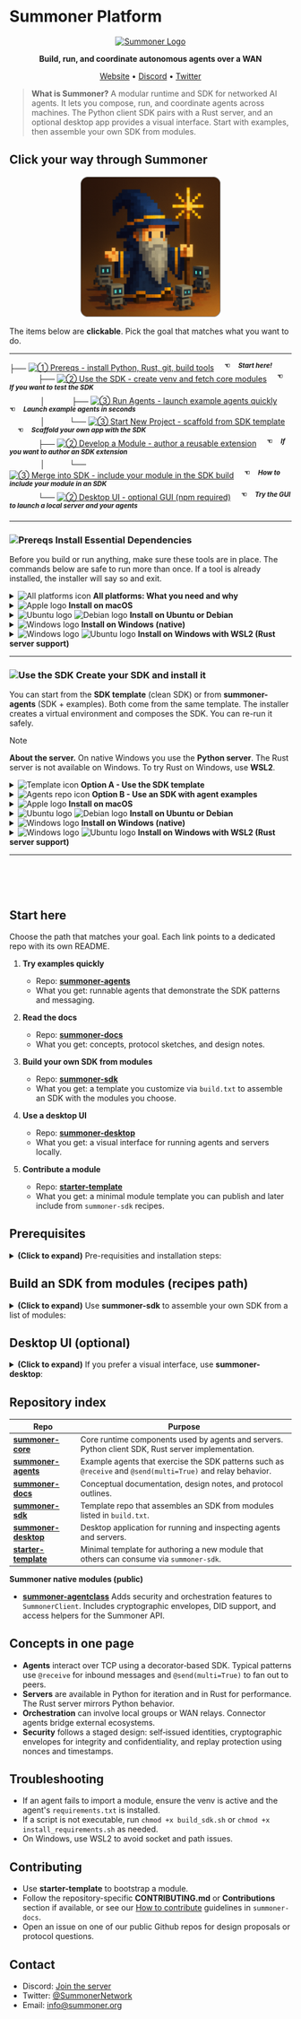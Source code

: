 # Summoner Platform

<p align="center">
  <a href="https://summoner.org">
    <img src="https://summoner.org/static/images/summoner-logo.png" alt="Summoner Logo" width="160"/>
  </a>
</p>

<p align="center">
  <strong>Build, run, and coordinate autonomous agents over a WAN</strong>
</p>

<p align="center">
  <a href="https://summoner.org">Website</a> •
  <a href="https://discord.gg/9HMeXnMycE">Discord</a> •
  <a href="https://twitter.com/SummonerNetwork">Twitter</a>
</p>

> **What is Summoner?**
> A modular runtime and SDK for networked AI agents. It lets you compose, run, and coordinate agents across machines. The Python client SDK pairs with a Rust server, and an optional desktop app provides a visual interface. Start with examples, then assemble your own SDK from modules.


## Click your way through Summoner

<p align="center">
  <a href="https://summoner.org">
    <!-- <img src="../img/summoner_intro_rounded.png" alt="Summoner Logo" width="250"/> -->
    <img src="https://github.com/Summoner-Network/.github/blob/main/img/summoner_intro_rounded.png" alt="Summoner Logo" width="250"/>
  </a>
</p>

The items below are **clickable**. Pick the goal that matches what you want to do.

<hr>
<div>
├── <a href="#install-essential-dependencies" title="Start here - install required tools"><img alt="① Prereqs - install Python, Rust, git, build tools" src="https://img.shields.io/badge/①-Prereqs-6f42c1"></a> <sup><b>&emsp; ☜ &emsp;<em>Start here!</em></b></sup><br>
&nbsp;&nbsp;&nbsp;&nbsp;&nbsp;&nbsp;&nbsp;&nbsp;&nbsp;&nbsp;&nbsp;&nbsp;&nbsp;├── <a href="#i-want-to-start-my-own-project-with-the-sdk" title="Use the SDK: create a venv and fetch core modules"><img alt="② Use the SDK - create venv and fetch core modules" src="https://img.shields.io/badge/②-Use%20the%20SDK-0b5ed7"></a> <sup><b>&emsp; ☜ &emsp;<em>If you want to test the SDK</em></b></sup><br>
&nbsp;&nbsp;&nbsp;&nbsp;&nbsp;&nbsp;&nbsp;&nbsp;&nbsp;&nbsp;&nbsp;&nbsp;&nbsp;&nbsp;│&nbsp;&nbsp;&nbsp;&nbsp;&nbsp;&nbsp;&nbsp;&nbsp;&nbsp;&nbsp;&nbsp; ├── <a href="#i-want-to-directly-test-the-agent-examples-with-the-sdk" title="Run example agents quickly"><img alt="③ Run Agents - launch example agents quickly" src="https://img.shields.io/badge/③-Run%20Agents-4f9bff"></a> <sup><b>&emsp; ☜ &emsp;<em>Launch example agents in seconds</em></b></sup><br>
&nbsp;&nbsp;&nbsp;&nbsp;&nbsp;&nbsp;&nbsp;&nbsp;&nbsp;&nbsp;&nbsp;&nbsp;&nbsp;&nbsp;│&nbsp;&nbsp;&nbsp;&nbsp;&nbsp;&nbsp;&nbsp;&nbsp;&nbsp;&nbsp;&nbsp;└── <a href="#start-a-new-project-fresh" title="Scaffold a new project from the SDK template"><img alt="③ Start New Project - scaffold from SDK template" src="https://img.shields.io/badge/③-Start%20New%20Project-4f9bff"></a> <sup><b>&emsp; ☜ &emsp;<em>Scaffold your own app with the SDK</em></b></sup><br>
&nbsp;&nbsp;&nbsp;&nbsp;&nbsp;&nbsp;&nbsp;&nbsp;&nbsp;&nbsp;&nbsp;&nbsp;&nbsp;├── <a href="#i-want-to-develop-a-module" title="Author a reusable SDK module"><img alt="② Develop a Module - author a reusable extension" src="https://img.shields.io/badge/②-Develop%20a%20Module-008f99"></a> <sup><b>&emsp;  ☜ &emsp;<em>If you want to author an SDK extension</em></b></sup><br>
&nbsp;&nbsp;&nbsp;&nbsp;&nbsp;&nbsp;&nbsp;&nbsp;&nbsp;&nbsp;&nbsp;&nbsp;&nbsp;&nbsp;│&nbsp;&nbsp;&nbsp;&nbsp;&nbsp;&nbsp;&nbsp;&nbsp;&nbsp;&nbsp;&nbsp;└── <a href="#merge-module-into-sdk" title="Include your module in an SDK recipe"><img alt="③ Merge into SDK - include your module in the SDK build" src="https://img.shields.io/badge/③-Merge%20into%20SDK-00bcd4"></a> <sup><b>&emsp; ☜ &emsp;<em>How to include your module in an SDK</em></b></sup><br>
&nbsp;&nbsp;&nbsp;&nbsp;&nbsp;&nbsp;&nbsp;&nbsp;&nbsp;&nbsp;&nbsp;&nbsp;&nbsp;└── <a href="#desktop-ui-optional" title="Optional: desktop GUI (requires npm)"><img alt="② Desktop UI - optional GUI (npm required)" src="https://img.shields.io/badge/②-Desktop%20UI-ff69b4"></a> <sup><b>&emsp;  ☜ &emsp;<em>Try the GUI to launch a local server and your agents</em></b></sup>
</div>

---

### <img alt="Prereqs" src="https://img.shields.io/badge/Prereqs-6f42c1"> Install Essential Dependencies

Before you build or run anything, make sure these tools are in place.
The commands below are safe to run more than once. If a tool is already installed, the installer will say so and exit.


<details>
<summary><img alt="All platforms icon" width="16" src="https://cdn.simpleicons.org/gnometerminal/6f42c1">
 <b>All platforms: What you need and why</b></summary>
<br>

* **Python 3.9 or newer**. Runs SDK tools and agents.
* **Git**. Clones the repositories.
* **Rust toolchain**. Needed only for the high-performance server on macOS, Linux, or WSL2. Not used on native Windows.
* **Node.js 18+ with npm**. Needed only if you plan to use the Desktop UI.

Use the platform sections below to check versions and install missing items.

</details>


<details>
<summary><img alt="Apple logo" width="16" src="https://cdn.simpleicons.org/apple/6f42c1"> <b>Install on macOS</b></summary>
<br>

**First, check what is already installed.**
Running these checks does not change your system.

```bash
python3 --version || echo "Python not found"
git --version || echo "Git not found"
rustc --version && cargo --version || echo "Rust toolchain not found"
node --version && npm --version || echo "Node not found (Desktop UI only)"
```

**Next, install missing tools.**
These commands install Python, Git, rustup, and Node. The `-y` on rustup accepts defaults.

```bash
brew install python git
brew install rustup
rustup-init -y
brew install node   # only if you want the Desktop UI
```

**Finally, verify the installation.**
If a command prints a version, you are good to go.

```bash
python3 --version
git --version
rustc --version && cargo --version
node --version && npm --version   # only if you installed Node
```

**If you run this again later**
Homebrew is safe to re-run. It will report already installed packages.
Use `rustup update` to upgrade Rust when you need it.
</details>
<a id="ubuntu-debian-prereqs"></a>
<details>
<summary><img alt="Ubuntu logo" width="16" src="https://cdn.simpleicons.org/ubuntu/6f42c1">
<img alt="Debian logo" width="16" src="https://cdn.simpleicons.org/debian/6f42c1">
<b>Install on Ubuntu or Debian</b></summary>
<br>

**First, check what is already installed.**
These checks are safe to run any time.

```bash
python3 --version || echo "Python not found"
git --version || echo "Git not found"
rustc --version && cargo --version || echo "Rust toolchain not found"
node --version && npm --version || echo "Node not found (Desktop UI only)"
```

**Next, install missing tools.**
This installs Python, venv, pip, Git, and build tools. It also installs Rust with rustup. Node is optional.

```bash
sudo apt update
sudo apt install -y python3 python3-venv python3-pip git build-essential pkg-config libssl-dev
curl --proto '=https' --tlsv1.2 -sSf https://sh.rustup.rs | sh -s -- -y
sudo apt install -y nodejs npm   # only if you want the Desktop UI
```

**Finally, verify the installation.**

```bash
python3 --version
git --version
rustc --version && cargo --version
node --version && npm --version   # only if you installed Node
```

**If you run this again later**
`apt install` is safe to re-run. It will confirm what is already installed.
Use `rustup update` to upgrade Rust when you need it.

</details>


<details>
<summary>
<img alt="Windows logo" width="16" src="https://img.icons8.com/?size=100&id=JSovFPeJN9IG&format=png&color=6f42c1">
 <b>Install on Windows (native)</b></summary>
<br>

On native Windows the stack uses the Python server. The Rust server is not used here.
You can still install Node if you want the Desktop UI.

**First, check what is already installed.**
Run these in PowerShell.

```powershell
python --version   # or: py -3 --version
git --version
node --version; npm --version   # only if you want the Desktop UI
```

**Next, install missing tools.**
Download and install from these pages. During Python setup, select “Add python.exe to PATH.”

* Python: [https://www.python.org/downloads/windows/](https://www.python.org/downloads/windows/)
* Git for Windows: [https://git-scm.com/download/win](https://git-scm.com/download/win)
* Node.js (optional): [https://nodejs.org/](https://nodejs.org/)

**Finally, verify the installation.**
Run the same checks again in PowerShell. If a command prints a version, you are done.

**If you run this again later**
Installers usually detect existing versions and do not replace them without asking.

</details>


<details><summary>
<img alt="Windows logo" width="16" src="https://img.icons8.com/?size=100&id=JSovFPeJN9IG&format=png&color=6f42c1">
<img alt="Ubuntu logo" width="16" src="https://cdn.simpleicons.org/ubuntu/6f42c1">
 <b>Install on Windows with WSL2 (Rust server support)</b></summary>
<br>

If you want the Rust server on Windows, use WSL2 with Ubuntu.

**First, enable WSL2 and install Ubuntu.**
Run this in PowerShell.

```powershell
wsl --install -d Ubuntu
```

**Next, open the Ubuntu terminal.**
Follow the [**Ubuntu or Debian**](#ubuntu-debian-prereqs) section above inside WSL. Install Python, Git, Rust, and Node if you want the Desktop UI.

**Finally, verify the installation.**
Use the version checks from the Ubuntu section.
Localhost usually works across Windows and WSL. If needed, run `hostname -I` in Ubuntu and bind to that address.

**If you run this again later**
Use the same checks and installers inside WSL.
Use `rustup update` in WSL when you want to upgrade Rust.

</details>





---




### <img alt="Use the SDK" src="https://img.shields.io/badge/Use%20the%20SDK-0b5ed7"> Create your SDK and install it

You can start from the **SDK template** (clean SDK) or from **summoner-agents** (SDK + examples). Both come from the same template. The installer creates a virtual environment and composes the SDK. You can re-run it safely.

> [!NOTE]
> **About the server.** On native Windows you use the **Python server**. The Rust server is not available on Windows. To try Rust on Windows, use **WSL2**.


<details>
<summary><img alt="Template icon" width="16" src="https://cdn.simpleicons.org/github/0b5ed7"> <b>Option A - Use the SDK template</b></summary>
<br>

**Create your own SDK repo from the template.** Click **Use this template → Create a new repository** on the [**SDK template**](https://github.com/Summoner-Network/summoner-sdk#getting-started), then clone it and enter the folder.

```bash
git clone https://github.com/<your-account>/<your-sdk-repo>.git
cd <your-sdk-repo>
```

**Choose features in `build.txt`.** List the modules you want your SDK to include. This step is optional and you can keep the default `build.txt` as-is. For custom builds, see the [**`build.txt` format**](https://github.com/Summoner-Network/summoner-sdk#buildtxt--test_buildtxt-format) in the template README.

**Use the installation procedure for your platform.** See the sections below for platform-specific commands.

</details>


<details>
<summary><img alt="Agents repo icon" width="16" src="https://cdn.simpleicons.org/github/0b5ed7"> <b>Option B - Use an SDK with agent examples</b></summary>
<br>

**Download the SDK with agent examples.** Clone the [`summoner-agents`](https://github.com/Summoner-Network/summoner-agents) repository and enter the folder.

```bash
git clone https://github.com/Summoner-Network/summoner-agents.git
cd summoner-agents
```

**Use the installation procedure for your platform.** See the sections below for platform-specific commands.

</details>


<details>
<summary><img alt="Apple logo" width="16" src="https://cdn.simpleicons.org/apple/0b5ed7"> <b>Install on macOS</b></summary>
<br>

**Run the installer.** Choose **either** approach, both perform the same setup.

* **Either** run in the current shell so `venv/` auto-activates:

  ```bash
  # From your project root (template or summoner-agents)
  source build_sdk.sh setup
  ```

* **Or** run as a separate process, then activate manually:

  ```bash
  bash build_sdk.sh setup
  source venv/bin/activate
  ```

**Verify the installation.** Confirm that Python sees the SDK and view the interpreter path.

```bash
python3 -c "import summoner, sys; print('summoner OK', sys.executable)"
```

**Reset when needed.** Return to a clean state, then re-run setup.

```bash
bash build_sdk.sh reset
```

Read more: [POSIX install notes](https://github.com/Summoner-Network/summoner-docs/blob/main/guide_sdk/getting_started/installation.md)

</details>


<details>
<summary><img alt="Ubuntu logo" width="16" src="https://cdn.simpleicons.org/ubuntu/0b5ed7"> <img alt="Debian logo" width="16" src="https://cdn.simpleicons.org/debian/0b5ed7"> <b>Install on Ubuntu or Debian</b></summary>
<br>

**Run the installer.** Choose **either** approach, both perform the same setup.

* **Either** run in the current shell so `venv/` auto-activates:

  ```bash
  # From your project root (template or summoner-agents)
  source build_sdk.sh setup
  ```

* **Or** run as a separate process, then activate manually:

  ```bash
  bash build_sdk.sh setup
  source venv/bin/activate
  ```

**Verify the installation.** Confirm that Python sees the SDK and view the interpreter path.

```bash
python3 -c "import summoner, sys; print('summoner OK', sys.executable)"
```

**Reset when needed.** Return to a clean state, then re-run setup.

```bash
bash build_sdk.sh reset
```

Read more: [POSIX install notes](https://github.com/Summoner-Network/summoner-docs/blob/main/guide_sdk/getting_started/installation.md)

</details>


<details>
<summary>
<img alt="Windows logo" width="16" src="https://img.icons8.com/?size=100&id=JSovFPeJN9IG&format=png&color=0b5ed7">
 <b>Install on Windows (native)</b></summary>
<br>

**Open a PowerShell terminal.** You can use Windows Terminal, PowerShell 7+, or VS Code’s integrated terminal (PowerShell profile).

**Allow scripts for this session only.** This temporarily lets you run the installer. Close the terminal after use to revert.

```powershell
Set-ExecutionPolicy -Scope Process -ExecutionPolicy Bypass
```

**Run the installer.** This composes your SDK, creates `venv\`, and installs dependencies from `build.txt`.

```powershell
.\build_sdk_on_windows.ps1 setup
```

**Activate the environment.** Your prompt should show `(venv)`.

```powershell
.\venv\Scripts\Activate.ps1
```

**Verify the installation.** Confirm that Python sees the SDK and view the interpreter path.

```powershell
python -c "import summoner, sys; print('summoner OK', sys.executable)"
```

**Reset when needed.** Return to a clean state, then re-run setup.

```powershell
.\build_sdk_on_windows.ps1 reset
```

Read more: [Windows install notes](https://github.com/Summoner-Network/summoner-docs/blob/main/guide_sdk/getting_started/windows_install.md) • [SDK template](https://github.com/Summoner-Network/summoner-sdk) • [`build.txt` format](https://github.com/Summoner-Network/summoner-sdk#buildtxt--test_buildtxt-format)

</details>


<details>
<summary>
<img alt="Windows logo" width="16" src="https://img.icons8.com/?size=100&id=JSovFPeJN9IG&format=png&color=0b5ed7">
<img alt="Ubuntu logo" width="16" src="https://cdn.simpleicons.org/ubuntu/0b5ed7">
 <b>Install on Windows with WSL2 (Rust server support)</b></summary>
<br>

**Enable WSL2 and install Ubuntu.**

```powershell
wsl --install -d Ubuntu
```

**Open the Ubuntu terminal.** Go to your SDK project folder.

**Run the installer.** Choose **either** approach.

* **Either** run in the current shell so `venv/` auto-activates:

  ```bash
  source build_sdk.sh setup
  ```

* **Or** run as a separate process, then activate manually:

  ```bash
  bash build_sdk.sh setup
  source venv/bin/activate
  ```

**Verify the installation.** Confirm that Python sees the SDK and view the interpreter path.

```bash
python3 -c "import summoner, sys; print('summoner OK', sys.executable)"
```

**Networking tip.** `localhost` usually works across Windows and WSL2. If it does not, you can use the WSL IP:

```bash
hostname -I
```

Read more: [POSIX install notes](https://github.com/Summoner-Network/summoner-docs/blob/main/guide_sdk/getting_started/installation.md)

</details>

---



<br>
<br>
<br>









## Start here



Choose the path that matches your goal. Each link points to a dedicated repo with its own README.

1. **Try examples quickly**

   * Repo: **[summoner-agents](https://github.com/Summoner-Network/summoner-agents)**
   * What you get: runnable agents that demonstrate the SDK patterns and messaging.

2. **Read the docs**

   * Repo: **[summoner-docs](https://github.com/Summoner-Network/summoner-docs)**
   * What you get: concepts, protocol sketches, and design notes.

3. **Build your own SDK from modules**

   * Repo: **[summoner-sdk](https://github.com/Summoner-Network/summoner-sdk)**
   * What you get: a template you customize via `build.txt` to assemble an SDK with the modules you choose.

4. **Use a desktop UI**

   * Repo: **[summoner-desktop](https://github.com/Summoner-Network/summoner-desktop)**
   * What you get: a visual interface for running agents and servers locally.

5. **Contribute a module**

   * Repo: **[starter-template](https://github.com/Summoner-Network/starter-template)**
   * What you get: a minimal module template you can publish and later include from `summoner-sdk` recipes.


## Prerequisites

<details>
<summary>
<b>(Click to expand)</b> Pre-requisities and installation steps:
</summary>
<br>

**Prereqs**

* Python 3.9 or newer
* `git`
* macOS or Linux. Windows users can use WSL2 or git bash via VS code.

**Steps**

```bash
# 1) Get examples
git clone https://github.com/Summoner-Network/summoner-agents
cd summoner-agents

# 2) Set up the SDK and venv
source build_sdk.sh setup

# 3) Activate the venv
source venv/bin/activate

# 4) Install agent requirements
# If you want a single agent's deps:
pip install -r agents/agent_EchoAgent_0/requirements.txt
# Or install all agents' deps via the provided script if present:
bash install_requirements.sh

# 5) Run an agent
python agents/agent_EchoAgent_0/agent.py
```

If you opened a new terminal later, activate the venv again:

```bash
source venv/bin/activate
```

> 📝 **Note:** 
> Some agents have their own extra instructions in their README. Follow those when present.

</details>

## Build an SDK from modules (recipes path)

<details>
<summary>
<b>(Click to expand)</b> Use <b>summoner-sdk</b> to assemble your own SDK from a list of modules:
</summary>
<br>



```bash
# 1) Get the template
git clone https://github.com/Summoner-Network/summoner-sdk
cd summoner-sdk

# 2) Edit the recipe in build.txt
# Add one module name per line. Example:
#   summoner-agentclass
#   my-org/my-private-module@v0.2.1

# 3) Build and set up
source build_sdk.sh setup

# 4) Activate the venv
source venv/bin/activate

# 5) Start a sample server or client if provided by your module set
python user_space/myserver.py  # example entry point
```

**Developer branch options**
If you need the `dev` branch of `summoner-core` during setup, the script supports:

```bash
source build_sdk.sh dev_setup   # install using dev branch
source build_sdk.sh dev_reset   # reset then set up from dev branch
```

</details>

## Desktop UI (optional)

<details>
<summary>
<b>(Click to expand)</b> If you prefer a visual interface, use <b>summoner-desktop</b>:
</summary>
<br>

```bash
git clone https://github.com/Summoner-Network/summoner-desktop
cd summoner-desktop
# See repo README for Node.js requirements and run commands
```

</details>

## Repository index

| Repo                                                                         | Purpose                                                                                                      |
| ---------------------------------------------------------------------------- | ------------------------------------------------------------------------------------------------------------ |
| **[summoner-core](https://github.com/Summoner-Network/summoner-core)**       | Core runtime components used by agents and servers. Python client SDK, Rust server implementation.           |
| **[summoner-agents](https://github.com/Summoner-Network/summoner-agents)**   | Example agents that exercise the SDK patterns such as `@receive` and `@send(multi=True)` and relay behavior. |
| **[summoner-docs](https://github.com/Summoner-Network/summoner-docs)**       | Conceptual documentation, design notes, and protocol outlines.                                               |
| **[summoner-sdk](https://github.com/Summoner-Network/summoner-sdk)**         | Template repo that assembles an SDK from modules listed in `build.txt`.                                      |
| **[summoner-desktop](https://github.com/Summoner-Network/summoner-desktop)** | Desktop application for running and inspecting agents and servers.                                           |
| **[starter-template](https://github.com/Summoner-Network/starter-template)** | Minimal template for authoring a new module that others can consume via `summoner-sdk`.                      |

**Summoner native modules (public)**

* **[summoner-agentclass](https://github.com/Summoner-Network/summoner-agentclass)**
  Adds security and orchestration features to `SummonerClient`. Includes cryptographic envelopes, DID support, and access helpers for the Summoner API.


## Concepts in one page

* **Agents** interact over TCP using a decorator‑based SDK. Typical patterns use `@receive` for inbound messages and `@send(multi=True)` to fan out to peers.
* **Servers** are available in Python for iteration and in Rust for performance. The Rust server mirrors Python behavior.
* **Orchestration** can involve local groups or WAN relays. Connector agents bridge external ecosystems.
* **Security** follows a staged design: self‑issued identities, cryptographic envelopes for integrity and confidentiality, and replay protection using nonces and timestamps.


## Troubleshooting

* If an agent fails to import a module, ensure the venv is active and the agent's `requirements.txt` is installed.
* If a script is not executable, run `chmod +x build_sdk.sh` or `chmod +x install_requirements.sh` as needed.
* On Windows, use WSL2 to avoid socket and path issues.


## Contributing

* Use **starter-template** to bootstrap a module.
* Follow the repository-specific **CONTRIBUTING.md** or **Contributions** section if available, or see our [How to contribute](https://github.com/Summoner-Network/summoner-docs/blob/main/development/contribution/index.md) guidelines in `summoner-docs`.
* Open an issue on one of our public Github repos for design proposals or protocol questions.


## Contact

* Discord: [Join the server](https://discord.gg/9HMeXnMycE)
* Twitter: [@SummonerNetwork](https://twitter.com/SummonerNetwork)
* Email: [info@summoner.org](mailto:info@summoner.org)

